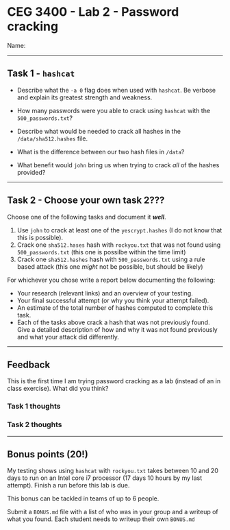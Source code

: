 # CEG 3400 - Lab 2 - Password cracking

Name: 

---

## Task 1 - `hashcat`

* Describe what the `-a 0` flag does when used with `hashcat`.  Be verbose and explain its greatest strength and weakness.

* How many passwords were you able to crack using `hashcat` with the `500_passwords.txt`?

* Describe what would be needed to crack all hashes in the `/data/sha512.hashes` file.

* What is the difference between our two hash files in `/data`?

* What benefit would `john` bring us when trying to crack *all* of the hashes provided?

---

## Task 2 - Choose your own task 2???

Choose one of the following tasks and document it ***well***.

1. Use `john` to crack at least one of the `yescrypt.hashes` (I do not know that this is possible).
2. Crack one `sha512.hases` hash with `rockyou.txt` that was not found using `500_passwords.txt` (this one is possilbe within the time limit)
3. Crack one `sha512.hashes` hash with `500_passwords.txt` using a rule based attack (this one *might* not be possible, but should be likely)

For whichever you chose write a report below documenting the following:

* Your research (relevant links) and an overview of your testing.
* Your final successful attempt (or why you think your attempt failed).
* An estimate of the total number of hashes computed to complete this task.
* Each of the tasks above crack a hash that was not previously found.  Give a detailed description of how and why it was not found 
  previously and what your attack did differently. 

---

## Feedback

This is the first time I am trying password cracking as a lab (instead of an in class exercise).  What did you think?

### Task 1 thoughts

### Task 2 thoughts

---

## Bonus points (20!)

My testing shows using `hashcat` with `rockyou.txt` takes between 10 and 20 days to run on an Intel core i7 
processor (17 days 10 hours by my last attempt).  Finish a run before this lab is due. 

This bonus can be tackled in teams of up to 6 people.

Submit a `BONUS.md` file with a list of who was in your group and a writeup of what you found.  Each student needs to writeup their own `BONUS.md`

